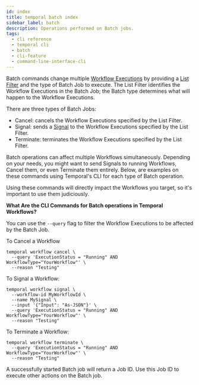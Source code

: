 ```yaml
---
id: index
title: temporal batch index
sidebar_label: batch
description: Operations performed on Batch jobs.
tags:
  - cli reference
  - temporal cli
  - batch
  - cli-feature
  - command-line-interface-cli
---
```


Batch commands change multiple [Workflow Executions](/concepts/what-is-a-workflow-execution) by providing a [List Filter](/concepts/what-is-visibility) and the type of Batch Job to execute.
The List Filter identifies the Workflow Executions in the Batch Job; the Batch type determines what will happen to the Workflow Executions.

There are three types of Batch Jobs:

- Cancel: cancels the Workflow Executions specified by the List Filter.
- Signal: sends a [Signal](/concepts/what-is-a-signal) to the Workflow Executions specified by the List Filter.
- Terminate: terminates the Workflow Executions specified by the List Filter.

Batch operations can affect multiple Workflows simultaneously.
Depending on your needs, you might want to send Signals to running Workflows, Cancel them, or even Terminate them entirely.
Below, are examples on these commands using Temporal's CLI for each type of Batch operation.

Using these commands will directly impact the Workflows you target, so it's important to use them judiciously.

**What Are the CLI Commands for Batch operations in Temporal Workflows?**

You can use the `--query` flag to filter the Workflow Executions to be affected by the Batch Job.

To Cancel a Workflow

```command
temporal workflow cancel \
  --query 'ExecutionStatus = "Running" AND WorkflowType="YourWorkflow"' \
  --reason "Testing"
```

To Signal a Workflow:

```command
temporal workflow signal \
  --workflow-id MyWorkflowId \
  --name MySignal \
  --input '{"Input": "As-JSON"}' \
  --query 'ExecutionStatus = "Running" AND WorkflowType="YourWorkflow"' \
  --reason "Testing"
```

To Terminate a Workflow:

```command
temporal workflow terminate \
  --query 'ExecutionStatus = "Running" AND WorkflowType="YourWorkflow"' \
  --reason "Testing"
```

A successfully started Batch job will return a Job ID.
Use this Job ID to execute other actions on the Batch job.
